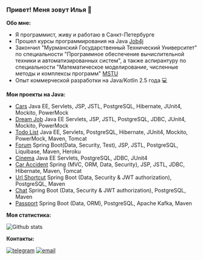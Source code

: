 ### Привет! Меня зовут Илья 👋


**Обо мне:**

- Я программист, живу и работаю в Санкт-Петербурге
- Прошел курсы программирования на Java [Job4j](https://job4j.ru/)
- Закончил "Мурманский Государственный Технический Университет" по специальности "Программное обеспечение вычислительной техники и автоматизированных систем", а также аспирантуру по специальности "Математическое моделирование, численные методы и комплексы программ" [MSTU](http://eng.mstu.edu.ru/)
- Опыт коммерческой разработки на Java/Kotlin 2.5 года :computer:


**Мои проекты на Java:**

- [Cars](https://github.com/ilyapavlovru/job4j_cars) Java EE, Servlets, JSP, JSTL, PostgreSQL, Hibernate, JUnit4, Mockito, PowerMock
- [Dream Job](https://github.com/ilyapavlovru/job4j_dreamjob) Java EE Servlets, JSP, JSTL, PostgreSQL, JDBC, JUnit4, Mockito, PowerMock
- [Todo List](https://github.com/ilyapavlovru/job4j_todo) Java EE, Servlets, PostgreSQL, Hibernate, JUnit4, Mockito, PowerMock, Maven, Tomcat
- [Forum](https://github.com/ilyapavlovru/job4j_forum) Spring Boot(Data, Security, Test), JSP, JSTL, PostgreSQL, Liquibase, Maven, Heroku
- [Cinema](https://github.com/ilyapavlovru/job4j_cinema) Java EE Servlets, PostgreSQL, JDBC, JUnit4
- [Car Accident](https://github.com/ilyapavlovru/job4j_car_accident) Spring (MVC, ORM, Data, Security), JSP, JSTL, JDBC, Hibernate, Maven, Tomcat
- [Url Shortcut](https://github.com/ilyapavlovru/job4j_url_shortcut) Spring Boot (Data, Security & JWT authorization), PostgreSQL, Maven
- [Chat](https://github.com/ilyapavlovru/job4j_chat) Spring Boot (Data, Security & JWT authorization), PostgreSQL, Maven
- [Passport](https://github.com/ilyapavlovru/job4j_passport) Spring Boot (Data, ORM), PostgreSQL, Apache Kafka, Maven


**Моя статистика:**

![Github stats](https://github-readme-stats.vercel.app/api?username=ilyapavlovru&hide=stars,prs,issues,contribs)


**Контакты:**

[![telegram](https://img.shields.io/badge/Telegram-gray?style=for-the-badge&logo=Telegram&logoColor=white)](https://t.me/pavlovilyaru)
[![email](https://img.shields.io/badge/Mail.Ru-blue?style=for-the-badge&logo=Mail.Ru&logoColor=white)](mailto:ilya.pavlov@list.ru)

<!-- **ilyapavlovru/ilyapavlovru** is a ✨ _special_ ✨ repository because its `README.md` (this file) appears on your GitHub profile.

Here are some ideas to get you started:

- 🔭 I’m currently working on ...
- 🌱 I’m currently learning ...
- 👯 I’m looking to collaborate on ...
- 🤔 I’m looking for help with ...
- 💬 Ask me about ...
- 📫 How to reach me: ...
- 😄 Pronouns: ...
- ⚡ Fun fact: ...
 -->
